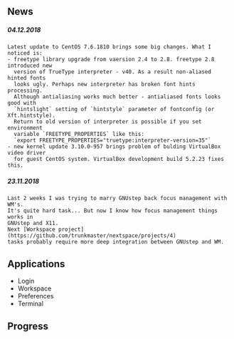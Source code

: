 ## News

##### 04.12.2018

    Latest update to CentOS 7.6.1810 brings some big changes. What I noticed is:
    - freetype library upgrade from vaersion 2.4 to 2.8. freetype 2.8 introduced new 
      version of TrueType interpreter - v40. As a result non-aliased hinted fonts 
      looks ugly. Perhaps new interpreter has broken font hints processing.
      Although antialiasing works much better - antialiased fonts looks good with 
      `hintslight` setting of `hintstyle` parameter of fontconfig (or Xft.hintstyle).
      Return to old version of interpreter is possible if you set environment 
      variable `FREETYPE_PROPERTIES` like this:
      `export FREETYPE_PROPERTIES="truetype:interpreter-version=35"`
    - new kernel update 3.10.0-957 brings problem of bulding VirtualBox video driver
      for guest CentOS system. VirtualBox development build 5.2.23 fixes this.

##### 23.11.2018

    Last 2 weeks I was trying to marry GNUstep back focus management with WM's.
    It's quite hard task... But now I know how focus management things works in 
    GNUstep and X11.
    Next [Workspace project](https://github.com/trunkmaster/nextspace/projects/4) 
    tasks probably require more deep integration between GNUstep and WM.

## Applications
* Login
* Workspace
* Preferences
* Terminal

## Progress

